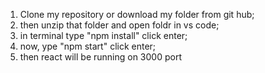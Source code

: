 1) Clone my repository or download my folder from git hub;
2) then unzip that folder and open foldr in vs code;
3) in terminal type "npm install" click enter;
4) now, ype "npm start" click enter;
5) then react will be running on 3000 port

